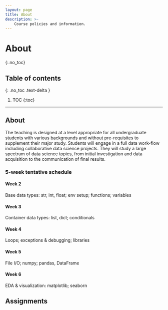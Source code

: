```yaml
---
layout: page
title: About
description: >-
    Course policies and information.
---
```


# About
{:.no_toc}

## Table of contents
{: .no_toc .text-delta }

1. TOC
{:toc}

---

## About
The teaching is designed at a level appropriate for all undergraduate students with various backgrounds and without pre-requisites to supplement their major study. Students will engage in a full data work-flow including collaborative data science projects. They will study a large spectrum of data science topics, from initial investigation and data acquisition to the communication of final results.

### 5-week tentative schedule
#### Week 2
Base data types: str, int, float; env setup; functions; variables
#### Week 3
Container data types: list, dict; conditionals
#### Week 4
Loops; exceptions & debugging; libraries
#### Week 5
File I/O; numpy; pandas, DataFrame
#### Week 6
EDA & visualization: matplotlib; seaborn


## Assignments
